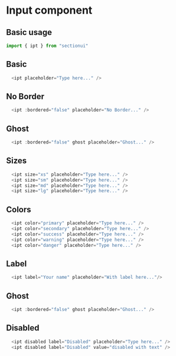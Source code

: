# Input component

## Basic usage

```ts
import { ipt } from "sectionui"
```

## Basic

<div class="flex flex-wrap items-center gap-3">
  <ipt placeholder="Type here..." />
</div>

```ts
  <ipt placeholder="Type here..." />
```

## No Border

<div class="flex flex-wrap items-center gap-3 bg-base-gray-200/30 pl-2 py-3 rounded-$rounded-btn">
  <ipt :bordered="false" placeholder="No Border..." />
</div>

```ts
  <ipt :bordered="false" placeholder="No Border..." />
```

## Ghost

<div class="flex flex-wrap items-center gap-3 bg-base-gray-200/20 pl-2 py-3 rounded-$rounded-btn">
  <ipt :bordered="false" ghost placeholder="Ghost..." />
</div>

```ts
  <ipt :bordered="false" ghost placeholder="Ghost..." />
```

## Sizes

<div class="flex flex-wrap gap-2 items-center">
  <ipt size="xs" placeholder="Type here..." />
  <ipt size="sm" placeholder="Type here..." />
  <ipt size="md" placeholder="Type here..." />
  <ipt size="lg" placeholder="Type here..." />
</div>

```ts
  <ipt size="xs" placeholder="Type here..." />
  <ipt size="sm" placeholder="Type here..." />
  <ipt size="md" placeholder="Type here..." />
  <ipt size="lg" placeholder="Type here..." />
```
## Colors

<div class="flex flex-wrap items-center gap-3">
  <ipt color="primary" placeholder="Type here..." />
  <ipt color="secondary" placeholder="Type here..." />
  <ipt color="success" placeholder="Type here..." />
  <ipt color="warning" placeholder="Type here..." />
  <ipt color="danger" placeholder="Type here..." />
</div>

```ts
  <ipt color="primary" placeholder="Type here..." />
  <ipt color="secondary" placeholder="Type here..." />
  <ipt color="success" placeholder="Type here..." />
  <ipt color="warning" placeholder="Type here..." />
  <ipt color="danger" placeholder="Type here..." />
```

## Label

<div class="flex flex-wrap items-center gap-3">
  <ipt label="Your name" placeholder="With label here..."/>
</div>

```ts
  <ipt label="Your name" placeholder="With label here..."/>
```
## Ghost

<div class="flex flex-wrap items-center gap-3 bg-base-gray-200/20 pl-2 py-3 rounded-$rounded-btn">
    <ipt :bordered="false" ghost placeholder="Ghost..." />
</div>

```ts
  <ipt :bordered="false" ghost placeholder="Ghost..." />
```
## Disabled

<div class="flex flex-wrap items-center gap-3">
  <ipt disabled label="Disabled" placeholder="Type here..." />
  <ipt disabled label="Disabled" value="disabled with text" />
</div>

```ts
  <ipt disabled label="Disabled" placeholder="Type here..." />
  <ipt disabled label="Disabled" value="disabled with text" />
```
